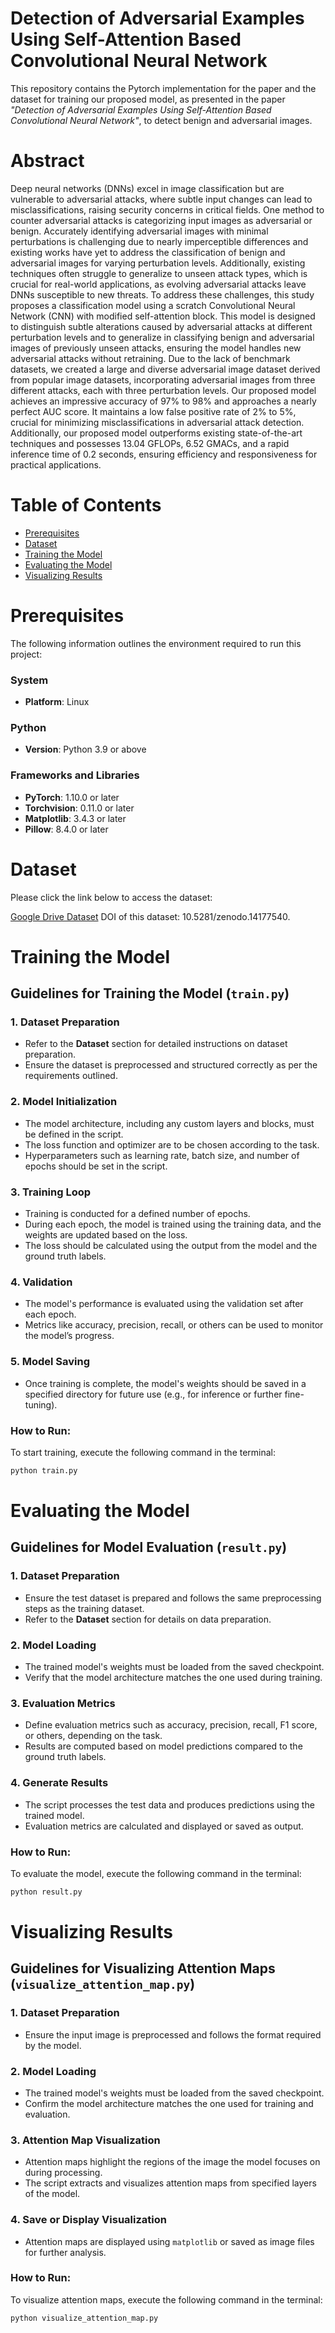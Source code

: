 # Detection of Adversarial Examples Using Self-Attention Based Convolutional Neural Network
This repository contains the Pytorch implementation for the paper and the dataset for training our proposed model, as presented in the paper *"Detection of Adversarial Examples Using Self-Attention Based Convolutional Neural Network"*, to detect benign and adversarial images.

# Abstract
Deep neural networks (DNNs) excel in image classification but are vulnerable to adversarial attacks, where subtle input changes can lead to misclassifications, raising security concerns in critical fields. One method to counter adversarial attacks is categorizing input images as adversarial or benign. Accurately identifying adversarial images with minimal perturbations is challenging due to nearly imperceptible differences and existing works have yet to address the classification of benign and adversarial images for varying perturbation levels. Additionally, existing techniques often struggle to generalize to unseen attack types, which is crucial for real-world applications, as evolving adversarial attacks leave DNNs susceptible to new threats.
To address these challenges, this study proposes a classification model using a scratch Convolutional Neural Network (CNN) with modified self-attention block. This model is designed to distinguish subtle alterations caused by adversarial attacks at different perturbation levels and to generalize in classifying benign and adversarial images of previously unseen attacks, ensuring the model handles new adversarial attacks without retraining. Due to the lack of benchmark datasets, we created a large and diverse adversarial image dataset derived from popular image datasets, incorporating adversarial images from three different attacks, each with three perturbation levels. Our proposed model achieves an impressive accuracy of 97\% to 98\% and approaches a nearly perfect AUC score. It maintains a low false positive rate of 2\% to 5\%, crucial for minimizing misclassifications in adversarial attack detection. Additionally, our proposed model outperforms existing state-of-the-art techniques and possesses 13.04 GFLOPs, 6.52 GMACs, and a rapid inference time of 0.2 seconds, ensuring efficiency and responsiveness for practical applications.

# Table of Contents
- [Prerequisites](#prerequisites)
- [Dataset](#dataset)
- [Training the Model](#training-the-model)
- [Evaluating the Model](#evaluating-the-model)
- [Visualizing Results](#visualizing-results)


# Prerequisites
The following information outlines the environment required to run this project:

### System
- **Platform**: Linux

### Python
- **Version**: Python 3.9 or above

### Frameworks and Libraries
- **PyTorch**: 1.10.0 or later
- **Torchvision**: 0.11.0 or later
- **Matplotlib**: 3.4.3 or later
- **Pillow**: 8.4.0 or later

# Dataset
Please click the link below to access the dataset:

[Google Drive Dataset](https://drive.google.com/drive/folders/1wf1fZ0X9ti1ztGCpQs2JrmgKTrJ0fZWL?usp=sharing)
DOI of this dataset: 10.5281/zenodo.14177540.

# Training the Model

## Guidelines for Training the Model (`train.py`)
### 1. **Dataset Preparation**  
   - Refer to the **Dataset** section for detailed instructions on dataset preparation.  
   - Ensure the dataset is preprocessed and structured correctly as per the requirements outlined.

### 2. **Model Initialization**  
   - The model architecture, including any custom layers and blocks, must be defined in the script.
   - The loss function and optimizer are to be chosen according to the task.
   - Hyperparameters such as learning rate, batch size, and number of epochs should be set in the script.

### 3. **Training Loop**  
   - Training is conducted for a defined number of epochs.
   - During each epoch, the model is trained using the training data, and the weights are updated based on the loss.
   - The loss should be calculated using the output from the model and the ground truth labels.

### 4. **Validation**  
   - The model's performance is evaluated using the validation set after each epoch.
   - Metrics like accuracy, precision, recall, or others can be used to monitor the model’s progress.

### 5. **Model Saving**  
   - Once training is complete, the model's weights should be saved in a specified directory for future use (e.g., for inference or further fine-tuning).

### How to Run:

To start training, execute the following command in the terminal:

```bash
python train.py
```

# Evaluating the Model

## Guidelines for Model Evaluation (`result.py`)

### 1. **Dataset Preparation**  
   - Ensure the test dataset is prepared and follows the same preprocessing steps as the training dataset.  
   - Refer to the **Dataset** section for details on data preparation.

### 2. **Model Loading**  
   - The trained model's weights must be loaded from the saved checkpoint.
   - Verify that the model architecture matches the one used during training.

### 3. **Evaluation Metrics**  
   - Define evaluation metrics such as accuracy, precision, recall, F1 score, or others, depending on the task.
   - Results are computed based on model predictions compared to the ground truth labels.

### 4. **Generate Results**  
   - The script processes the test data and produces predictions using the trained model.
   - Evaluation metrics are calculated and displayed or saved as output.


### How to Run:

To evaluate the model, execute the following command in the terminal:

```bash
python result.py
```

# Visualizing Results
## Guidelines for Visualizing Attention Maps (`visualize_attention_map.py`)

### 1. **Dataset Preparation**  
   - Ensure the input image is preprocessed and follows the format required by the model.  
   

### 2. **Model Loading**  
   - The trained model's weights must be loaded from the saved checkpoint.
   - Confirm the model architecture matches the one used for training and evaluation.

### 3. **Attention Map Visualization**  
   - Attention maps highlight the regions of the image the model focuses on during processing.
   - The script extracts and visualizes attention maps from specified layers of the model.

### 4. **Save or Display Visualization**  
   - Attention maps are displayed using `matplotlib` or saved as image files for further analysis.

### How to Run:

To visualize attention maps, execute the following command in the terminal:

```bash
python visualize_attention_map.py
```
